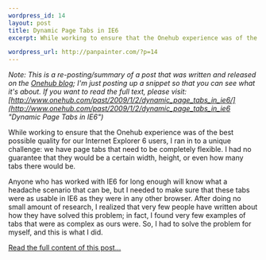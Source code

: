 ```yaml
--- 
wordpress_id: 14
layout: post
title: Dynamic Page Tabs in IE6
excerpt: While working to ensure that the Onehub experience was of the best possible quality for our Internet Explorer 6 users, I ran in to a unique challenge: we have page tabs that need to be completely flexible. I had no guarantee that they would be a certain width, height, or even how many tabs there would be.

wordpress_url: http://panpainter.com/?p=14
---
```


_*Note:* This is a re-posting/summary of a post that was written and released on the [Onehub blog](http://onehub.com/blog "Onehub Blog"); I'm just posting up a snippet so that you can see what it's about. If you want to read the full text, please visit: [http://www.onehub.com/past/2009/1/2/dynamic_page_tabs_in_ie6/](http://www.onehub.com/past/2009/1/2/dynamic_page_tabs_in_ie6 "Dynamic Page Tabs in IE6")_

While working to ensure that the Onehub experience was of the best possible quality for our Internet Explorer 6 users, I ran in to a unique challenge: we have page tabs that need to be completely flexible. I had no guarantee that they would be a certain width, height, or even how many tabs there would be.

Anyone who has worked with IE6 for long enough will know what a headache scenario that can be, but I needed to make sure that these tabs were as usable in IE6 as they were in any other browser. After doing no small amount of research, I realized that very few people have written about how they have solved this problem; in fact, I found very few examples of tabs that were as complex as ours were. So, I had to solve the problem for myself, and this is what I did.

[Read the full content of this post&hellip;](http://www.onehub.com/past/2009/1/2/dynamic_page_tabs_in_ie6)
